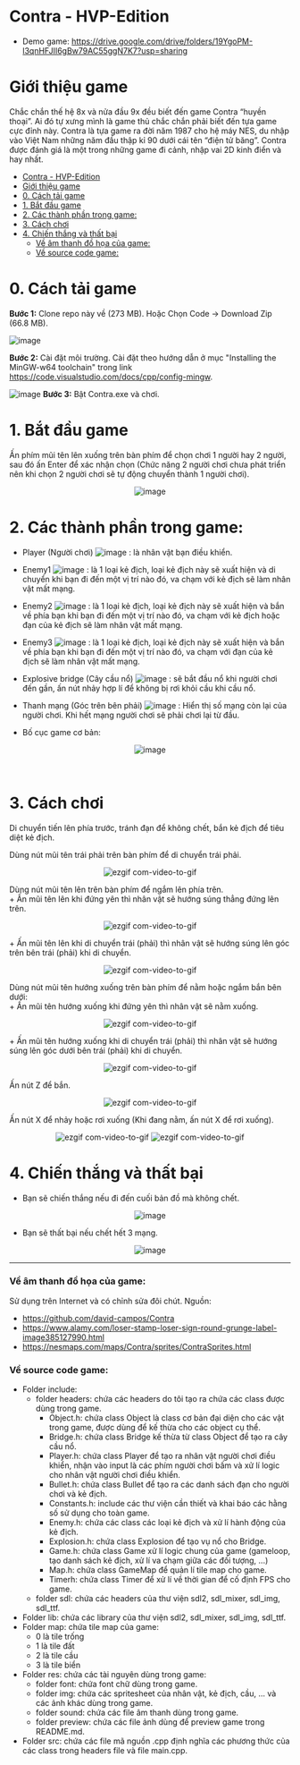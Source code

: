 # Contra - HVP-Edition

- Demo game: https://drive.google.com/drive/folders/19YgoPM-l3qnHFJII6gBw79AC55ggN7K7?usp=sharing

# Giới thiệu game

Chắc chắn thế hệ 8x và nửa đầu 9x đều biết đến game Contra “huyền thoại”. Ai đó tự xưng mình là game thủ chắc chắn phải biết đến tựa game cực đỉnh này. Contra là tựa game ra đời năm 1987 cho hệ máy NES, du nhập vào Việt Nam những năm đầu thập kỉ 90 dưới cái tên “điện tử băng”. Contra được đánh giá là một trong những game đi cảnh, nhập vai 2D kinh điển và hay nhất.

- [Contra - HVP-Edition](#contra---hvp-edition)
- [Giới thiệu game](#giới-thiệu-game)
- [0. Cách tải game](#0-cách-tải-game)
- [1. Bắt đầu game](#1-bắt-đầu-game)
- [2. Các thành phần trong game:](#2-các-thành-phần-trong-game)
- [3. Cách chơi](#3-cách-chơi)
- [4. Chiến thắng và thất bại](#4-chiến-thắng-và-thất-bại)
    - [Về âm thanh đồ họa của game:](#về-âm-thanh-đồ-họa-của-game)
    - [Về source code game:](#về-source-code-game)

# 0. Cách tải game

**Bước 1:** Clone repo này về (273 MB).
Hoặc Chọn Code -> Download Zip (66.8 MB).

![image](res/preview/install_game.png)

**Bước 2:** Cài đặt môi trường. Cài đặt theo hướng dẫn ở mục "Installing the MinGW-w64 toolchain" trong link https://code.visualstudio.com/docs/cpp/config-mingw.

![image](res/preview/install_environment.png)
**Bước 3:** Bật Contra.exe và chơi.

# 1. Bắt đầu game

Ấn phím mũi tên lên xuống trên bàn phím để chọn chơi 1 người hay 2 người, sau đó ấn Enter để xác nhận chọn (Chức năng 2 người chơi chưa phát triển nên khi chọn 2 người chơi sẽ tự động chuyển thành 1 người chơi).
<div style="text-align: center;">

![image](res/preview/splashscreen.png)

</div>

# 2. Các thành phần trong game:

-    Player (Người chơi) ![image](res/preview/player.png)
      : là nhân vật bạn điều khiển.

-    Enemy1 ![image](res/preview/enemy1.png)
      : là 1 loại kẻ địch, loại kẻ địch này sẽ xuất hiện và di chuyển khi bạn đi đến một vị trí nào đó, va chạm với kẻ địch sẽ làm nhân vật mất mạng.

-    Enemy2 ![image](res/preview/enemy2.png)
      : là 1 loại kẻ địch, loại kẻ địch này sẽ xuất hiện và bắn về phía bạn khi bạn đi đến một vị trí nào đó, va chạm với kẻ địch hoặc đạn của kẻ địch sẽ làm nhân vật mất mạng.

-    Enemy3 ![image](res/preview/enemy3.png)
      : là 1 loại kẻ địch, loại kẻ địch này sẽ xuất hiện và bắn về phía bạn khi bạn đi đến một vị trí nào đó, va chạm với đạn của kẻ địch sẽ làm nhân vật mất mạng.

-    Explosive bridge (Cây cầu nổ) ![image](res/preview/bridge.png)
      :  sẽ bắt đầu nổ khi người chơi đến gần, ấn nút nhảy hợp lí để không bị rơi khỏi cầu khi cầu nổ.

- Thanh mạng (Góc trên bên phải) ![image](res/preview/lives.png)
      : Hiển thị số mạng còn lại của người chơi. Khi hết mạng người chơi sẽ phải chơi lại từ đầu.

- Bố cục game cơ bản:

<div style="text-align: center;">

![image](res/preview/game.png)
</div>

 

# 3. Cách chơi

Di chuyển tiến lên phía trước, tránh đạn để không chết, bắn kẻ địch để tiêu diệt kẻ địch.

Dùng nút mũi tên trái phải trên bàn phím để di chuyển trái phải.
<div style="text-align: center;">

![ezgif com-video-to-gif](res/preview/walking.gif)

</div>
Dùng nút mũi tên lên trên bàn phím để ngắm lên phía trên.<br>
+ Ấn mũi tên lên khi đứng yên thì nhân vật sẽ hướng súng thẳng đứng lên trên.
<div style="text-align: center;">

![ezgif com-video-to-gif](res/preview/aim_up.gif)

</div>
+ Ấn mũi tên lên khi di chuyển trái (phải) thì nhân vật sẽ hướng súng lên góc trên bên trái (phải) khi di chuyển.
<div style="text-align: center;">

![ezgif com-video-to-gif](res/preview/aim_up_right.gif)

</div>
Dùng nút mũi tên hướng xuống trên bàn phím để nằm hoặc ngắm bắn bên dưới:<br>
+ Ấn mũi tên hướng xuống khi đứng yên thì nhân vật sẽ nằm xuống.
<div style="text-align: center;">

![ezgif com-video-to-gif](res/preview/lay_down.gif)

</div>
+ Ấn mũi tên hướng xuống khi di chuyển trái (phải) thì nhân vật sẽ hướng súng lên góc dưới bên trái (phải) khi di chuyển.
<div style="text-align: center;">

![ezgif com-video-to-gif](res/preview/aim_down_right.gif)

</div>
Ấn nút Z để bắn.
<div style="text-align: center;">

![ezgif com-video-to-gif](res/preview/fire.gif)

</div>
Ấn nút X để nhảy hoặc rơi xuống (Khi đang nằm, ấn nút X để rơi xuống).

<div style="text-align: center;">

![ezgif com-video-to-gif](res/preview/jump.gif)
![ezgif com-video-to-gif](res/preview/fall_down.gif)

</div>

# 4. Chiến thắng và thất bại

- Bạn sẽ chiến thắng nếu đi đến cuối bản đồ mà không chết.

<div style="text-align: center;">

![image](res/preview/win.png)
</div>

- Bạn sẽ thất bại nếu chết hết 3 mạng.

<div style="text-align: center;">

![image](res/preview/lose.png)
</div>

---
### Về âm thanh đồ họa của game:

Sử dụng trên Internet và có chỉnh sửa đôi chút.
Nguồn:
+ https://github.com/david-campos/Contra
+ https://www.alamy.com/loser-stamp-loser-sign-round-grunge-label-image385127990.html
+ https://nesmaps.com/maps/Contra/sprites/ContraSprites.html

### Về source code game:

- Folder include:
    * folder headers: chứa các headers do tôi tạo ra chứa các class được dùng trong game.
      + Object.h: chứa class Object là class cơ bản đại diện cho các vật trong game, được dùng để kế thừa cho các object cụ thể.
      + Bridge.h: chứa class Bridge kế thừa từ class Object để tạo ra cây cầu nổ.
      + Player.h: chứa class Player để tạo ra nhân vật người chơi điều khiển, nhận vào input là các phím người chơi bấm và xử lí logic cho nhân vật người chơi điều khiển.
      + Bullet.h: chứa class Bullet để tạo ra các danh sách đạn cho người chơi và kẻ địch.
      + Constants.h: include các thư viện cần thiết và khai báo các hằng số sử dụng cho toàn game.
      + Enemy.h: chứa các class các loại kẻ địch và xử lí hành động của kẻ địch.
      + Explosion.h: chứa class Explosion để tạo vụ nổ cho Bridge.
      + Game.h: chứa class Game xử lí logic chung của game (gameloop, tạo danh sách kẻ địch, xử lí va chạm giữa các đối tượng, ...)
      + Map.h: chứa class GameMap để quản lí tile map cho game.
      + Timerh: chứa class Timer để xử lí về thời gian để cố định FPS cho game.   
    * folder sdl: chứa các headers của thư viện sdl2, sdl_mixer, sdl_img, sdl_ttf.
- Folder lib: chứa các library của thư viện sdl2, sdl_mixer, sdl_img, sdl_ttf.
- Folder map: chứa tile map của game:
    * 0 là tile trống
    * 1 là tile đất
    * 2 là tile cầu
    * 3 là tile biển
- Folder res: chứa các tài nguyên dùng trong game:
    * folder font: chứa font chữ dùng trong game.
    * folder img: chứa các spritesheet của nhân vật, kẻ địch, cầu, ... và các ảnh khác dùng trong game.
    * folder sound: chứa các file âm thanh dùng trong game.
    * folder preview: chứa các file ảnh dùng để preview game trong README.md.
- Folder src: chứa các file mã nguồn .cpp định nghĩa các phương thức của các class trong headers file và file main.cpp.

